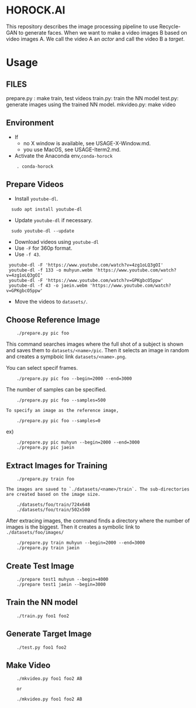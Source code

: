 # HOROCK.AI

This repository describes the image processing pipeline to use Recycle-GAN to generate faces. When we want to make a video images B based on video images A. We call the video A an _actor_ and call the video B a _target_.

# Usage

## FILES

prepare.py : make train, test videos
train.py: train the NN model
test.py: generate images using the trained NN model.
mkvideo.py: make video

## Environment
- If 
  - no X window is available, see USAGE-X-Window.md.
  - you use MacOS, see USAGE-Iterm2.md.
- Activate the Anaconda env,`conda-horock`
```
    . conda-horock
```

## Prepare Videos
- Install `youtube-dl`.
```
  sudo apt install youtube-dl
```
- Update `youtube-dl` if necessary.
```
  sudo youtube-dl --update
```
- Download videos using `youtube-dl`
- Use `-F` for 360p format.
- Use `-f 43`. 
```
 youtube-dl -F 'https://www.youtube.com/watch?v=4zg1oLQ3gOI'
 youtube-dl -f 133 -o muhyun.webm 'https://www.youtube.com/watch?v=4zg1oLQ3gOI'
 youtube-dl -F 'https://www.youtube.com/watch?v=GPKgbcO5ppw'
 youtube-dl -f 43 -o jaein.webm 'https://www.youtube.com/watch?v=GPKgbcO5ppw'
```
- Move the videos to `datasets/`.

## Choose Reference Image

```
    ./prepare.py pic foo
```
This command searches images where the full shot of a subject is shown and saves them to `datasets/<name>/pic`.
Then it selects an image in random and creates a sympboic link `datasets/<name>.png`.

You can select specif frames. 

```
    ./prepare.py pic foo --begin=2000 --end=3000
```

   The number of samples can be specified. 

```
    ./prepare.py pic foo --samples=500
```

    To specify an image as the reference image,
```
    ./prepare.py pic foo --samples=0
```

ex)
```
    ./prepare.py pic muhyun --begin=2000 --end=3000
    ./prepare.py pic jaein
```

## Extract Images for Training
```
    ./prepare.py train foo
```

    The images are saved to `./datasets/<name>/train`. The sub-directories are created based on the image size.

```
    ./datasets/foo/train/724x648
    ./datasets/foo/train/502x500
```
    
After extracing images, the command finds a directory where the number of images is the biggest. Then it creates a symbolic link to ` ./datasets/foo/images/`

```
    ./prepare.py train muhyun --begin=2000 --end=3000
    ./prepare.py train jaein
```

## Create Test Image

```
    ./prepare test1 muhyun --begin=4000
    ./prepare test1 jaein --begin=3000
```

## Train the NN model

```
    ./train.py foo1 foo2
```

## Generate Target Image

```
    ./test.py foo1 foo2
```

## Make Video

```
    ./mkvideo.py foo1 foo2 AB

    or

    ./mkvideo.py foo1 foo2 AB

